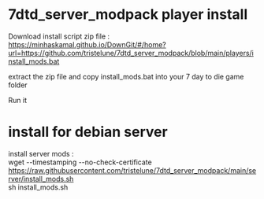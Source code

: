 # 7dtd_server_modpack player install
Download install script zip file :
https://minhaskamal.github.io/DownGit/#/home?url=https://github.com/tristelune/7dtd_server_modpack/blob/main/players/install_mods.bat

extract the zip file and copy install_mods.bat into your 7 day to die game folder

Run it 

# install for debian server

install server mods :  
wget --timestamping --no-check-certificate  https://raw.githubusercontent.com/tristelune/7dtd_server_modpack/main/server/install_mods.sh  
sh install_mods.sh  
